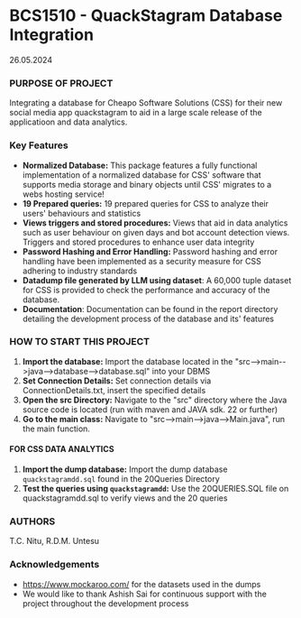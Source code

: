 # BCS1510 - QuackStagram Database Integration 

26.05.2024

### PURPOSE OF PROJECT
Integrating a database for Cheapo Software Solutions (CSS) for their new social media app quackstagram to aid in a large scale release of the applicatioon and data analytics.
### Key Features
- **Normalized Database:** This package features a fully functional implementation of a normalized database for CSS' software that supports media storage and binary objects until CSS' migrates to a webs hosting service! 
-    **19 Prepared queries:** 19 prepared queries for CSS to analyze their users' behaviours and statistics
-   **Views triggers and stored procedures:** Views that aid in data analytics such as user behaviour on given days and bot account detection views. Triggers and stored procedures to enhance user data integrity
-   **Password Hashing and Error Handling:** Password hashing and error handling have been implemented as a security measure for CSS adhering to industry standards
- **Datadump file generated by LLM using dataset**: A 60,000 tuple dataset for CSS is provided to check the performance and accuracy of the database.
- **Documentation**: Documentation can be found in the report directory detailing the development process of the database and its' features
### HOW TO START THIS PROJECT
1. **Import the database:** Import the database located in the "src-->main-->java-->database-->database.sql" into your DBMS
2. **Set Connection Details:** Set connection details via ConnectionDetails.txt, insert the specified details
3. **Open the src Directory:** Navigate to the "src" directory where the Java source code is located (run with maven and JAVA sdk. 22 or further)
4. **Go to the main class:** Navigate to "src-->main-->java-->Main.java", run the main function.

#### FOR CSS DATA ANALYTICS
1. **Import the dump database:** Import the dump database `quackstagramdd.sql` found in the 20Queries Directory
2. **Test the queries using `quackstagramdd`:** Use the 20QUERIES.SQL file on quackstagramdd.sql to verify views and the 20 queries


### AUTHORS
T.C. Nitu, R.D.M. Untesu


### Acknowledgements
- https://www.mockaroo.com/ for the datasets used in the dumps
- We would like to thank Ashish Sai for continuous support with the project throughout the development process
